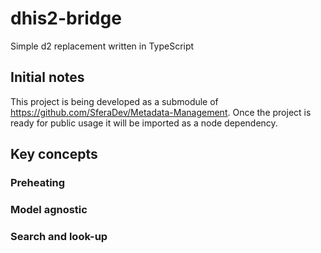 # dhis2-bridge
Simple d2 replacement written in TypeScript

## Initial notes

This project is being developed as a submodule of https://github.com/SferaDev/Metadata-Management. Once the project is ready for public usage it will be imported as a node dependency.

## Key concepts

### Preheating

### Model agnostic

### Search and look-up
